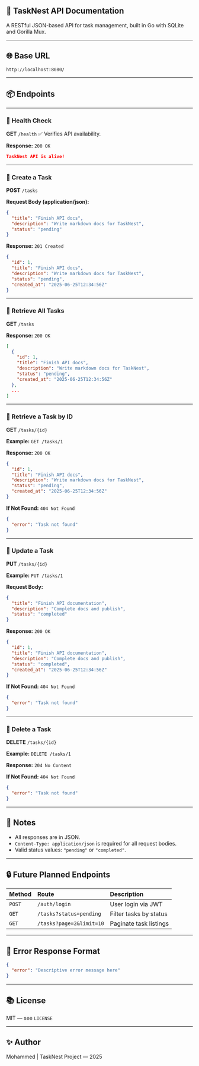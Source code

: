 ## 📖 TaskNest API Documentation

A RESTful JSON-based API for task management, built in Go with SQLite and Gorilla Mux.

---

## 🌐 Base URL

```
http://localhost:8080/
```

---

## 📦 Endpoints

---

### 📍 Health Check

**GET** `/health`
✅ Verifies API availability.

**Response:**
`200 OK`

```json
TaskNest API is alive!
```

---

### 📍 Create a Task

**POST** `/tasks`

**Request Body (application/json):**

```json
{
  "title": "Finish API docs",
  "description": "Write markdown docs for TaskNest",
  "status": "pending"
}
```

**Response:** `201 Created`

```json
{
  "id": 1,
  "title": "Finish API docs",
  "description": "Write markdown docs for TaskNest",
  "status": "pending",
  "created_at": "2025-06-25T12:34:56Z"
}
```

---

### 📍 Retrieve All Tasks

**GET** `/tasks`

**Response:** `200 OK`

```json
[
  {
    "id": 1,
    "title": "Finish API docs",
    "description": "Write markdown docs for TaskNest",
    "status": "pending",
    "created_at": "2025-06-25T12:34:56Z"
  },
  ...
]
```

---

### 📍 Retrieve a Task by ID

**GET** `/tasks/{id}`

**Example:** `GET /tasks/1`

**Response:** `200 OK`

```json
{
  "id": 1,
  "title": "Finish API docs",
  "description": "Write markdown docs for TaskNest",
  "status": "pending",
  "created_at": "2025-06-25T12:34:56Z"
}
```

**If Not Found:** `404 Not Found`

```json
{
  "error": "Task not found"
}
```

---

### 📍 Update a Task

**PUT** `/tasks/{id}`

**Example:** `PUT /tasks/1`

**Request Body:**

```json
{
  "title": "Finish API documentation",
  "description": "Complete docs and publish",
  "status": "completed"
}
```

**Response:** `200 OK`

```json
{
  "id": 1,
  "title": "Finish API documentation",
  "description": "Complete docs and publish",
  "status": "completed",
  "created_at": "2025-06-25T12:34:56Z"
}
```

**If Not Found:** `404 Not Found`

```json
{
  "error": "Task not found"
}
```

---

### 📍 Delete a Task

**DELETE** `/tasks/{id}`

**Example:** `DELETE /tasks/1`

**Response:** `204 No Content`

**If Not Found:** `404 Not Found`

```json
{
  "error": "Task not found"
}
```

---

## 📑 Notes

* All responses are in JSON.
* `Content-Type: application/json` is required for all request bodies.
* Valid status values: `"pending"` or `"completed"`.

---

## 🔒 Future Planned Endpoints

| Method | Route                    | Description            |
| :----- | :----------------------- | :--------------------- |
| `POST` | `/auth/login`            | User login via JWT     |
| `GET`  | `/tasks?status=pending`  | Filter tasks by status |
| `GET`  | `/tasks?page=2&limit=10` | Paginate task listings |

---

## 📌 Error Response Format

```json
{
  "error": "Descriptive error message here"
}
```

---

## 📚 License

MIT — see `LICENSE`

---

## ✨ Author

Mohammed | TaskNest Project — 2025
